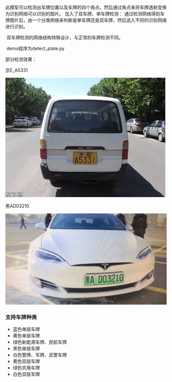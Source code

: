 # 
此模型可以检测出车牌位置以及车牌的四个角点。然后通过角点来将车牌透射变换为识别网络可以识别的图片。
加入了双车牌、单车牌检测：
    通过检测网络得到车牌图片后，由一个分类网络来判断是单车牌还是双车牌，然后送入不同的识别网络进行识别。

​	双车牌检测的网络结构特殊设计，与正常的车牌检测不同。

​    demo程序为detect_plate.py

部分检测效果：

京E_A5331

![13](demo\test\13.jpg)

黑AD03210

![18](demo\test\18.jpg)

### 支持车牌种类

- 蓝色单层车牌
- 黄色单层车牌
- 绿色新能源车牌、民航车牌
- 黑色单层车牌
- 白色警牌、军牌、武警车牌
- 黄色双层车牌
- 绿色农用车牌
- 白色双层军牌

